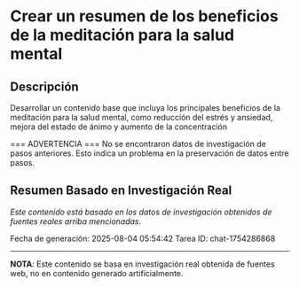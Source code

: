 # Crear un resumen de los beneficios de la meditación para la salud mental

## Descripción
Desarrollar un contenido base que incluya los principales beneficios de la meditación para la salud mental, como reducción del estrés y ansiedad, mejora del estado de ánimo y aumento de la concentración



=== ADVERTENCIA ===
No se encontraron datos de investigación de pasos anteriores.
Esto indica un problema en la preservación de datos entre pasos.


## Resumen Basado en Investigación Real
*Este contenido está basado en los datos de investigación obtenidos de fuentes reales arriba mencionadas.*

Fecha de generación: 2025-08-04 05:54:42
Tarea ID: chat-1754286868

---
**NOTA**: Este contenido se basa en investigación real obtenida de fuentes web, no en contenido generado artificialmente.

